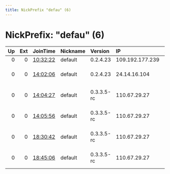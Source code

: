 ```yaml
---
title: NickPrefix "defau" (6)
---
```


# NickPrefix: "defau" (6)

|   Up |   Ext | JoinTime                                                                                            | Nickname   | Version    | IP              | AS                                | CC   |   ORp |   Dirp | OS      | Contact   |   eFamMembers |
|-----:|------:|:----------------------------------------------------------------------------------------------------|:-----------|:-----------|:----------------|:----------------------------------|:-----|------:|-------:|:--------|:----------|--------------:|
|    0 |     0 | [10:32:22](https://metrics.torproject.org/rs.html#details/6F7F9EF147D6CB96ED47E21420BF8DBC7F2FA2D3) | default    | 0.2.4.23   | 109.192.177.239 | Kabel BW                          | de   |   443 |   9030 | Windows | None      |             1 |
|    0 |     0 | [14:02:06](https://metrics.torproject.org/rs.html#details/9197ABF62045AD6F57A60C8DB7165F5389EBF3AA) | default    | 0.2.4.23   | 24.14.16.104    | Comcast Cable Communications, LLC | us   |   443 |   9030 | Windows | None      |             1 |
|    0 |     0 | [14:04:27](https://metrics.torproject.org/rs.html#details/70EABC7FA8ABCE49D178958A213BA3503E8627B7) | default    | 0.3.3.5-rc | 110.67.29.27    | So-net Entertainment Corporation  | jp   | 21093 |      0 | Windows | None      |             1 |
|    0 |     0 | [14:05:56](https://metrics.torproject.org/rs.html#details/CB2D4BCE3815FB8E6359365852188ECB61372DE3) | default    | 0.3.3.5-rc | 110.67.29.27    | So-net Entertainment Corporation  | jp   | 21093 |      0 | Windows | None      |             1 |
|    0 |     0 | [18:30:42](https://metrics.torproject.org/rs.html#details/A3CF61803A5DBAFA7D773D3DB77856244E46E832) | default    | 0.3.3.5-rc | 110.67.29.27    | So-net Entertainment Corporation  | jp   | 21093 |      0 | Windows | None      |             1 |
|    0 |     0 | [18:45:06](https://metrics.torproject.org/rs.html#details/4D707C4484FAB5F4521F13F218BC0706412416E9) | default    | 0.3.3.5-rc | 110.67.29.27    | So-net Entertainment Corporation  | jp   | 21093 |      0 | Windows | None      |             1 |
